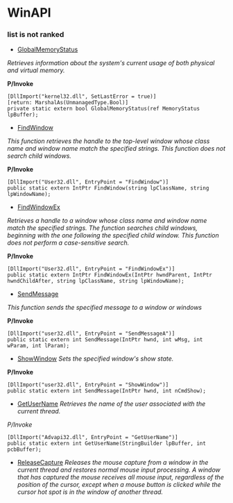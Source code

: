 # WinAPI
### list is not ranked

* [GlobalMemoryStatus](https://docs.microsoft.com/zh-cn/windows/desktop/api/sysinfoapi/nf-sysinfoapi-globalmemorystatusex)

*Retrieves information about the system's current usage of both physical and virtual memory.*

 **P/Invoke**
```
[DllImport("kernel32.dll", SetLastError = true)]
[return: MarshalAs(UnmanagedType.Bool)]
private static extern bool GlobalMemoryStatus(ref MemoryStatus lpBuffer);
```
* [FindWindow](https://docs.microsoft.com/en-us/previous-versions/aa929233(v=msdn.10))

*This function retrieves the handle to the top-level window whose class name and window name match the specified strings. This function does not search child windows.*

 **P/Invoke**
```
[DllImport("User32.dll", EntryPoint = "FindWindow")]
public static extern IntPtr FindWindow(string lpClassName, string lpWindowName);
```
* [FindWindowEx](https://docs.microsoft.com/en-us/windows/desktop/api/winuser/nf-winuser-findwindowexa)

*Retrieves a handle to a window whose class name and window name match the specified strings. The function searches child windows, beginning with the one following the specified child window. This function does not perform a case-sensitive search.*

 **P/Invoke**
```
[DllImport("User32.dll", EntryPoint = "FindWindowEx")]
public static extern IntPtr FindWindowEx(IntPtr hwndParent, IntPtr hwndChildAfter, string lpClassName, string lpWindowName);
```
* [SendMessage](https://docs.microsoft.com/en-us/previous-versions/aa931932(v=msdn.10))

*This function sends the specified message to a window or windows*

 **P/Invoke**
```
[DllImport("user32.dll", EntryPoint = "SendMessageA")]
public static extern int SendMessage(IntPtr hwnd, int wMsg, int wParam, int lParam);
```
* [ShowWindow](https://docs.microsoft.com/en-us/windows/desktop/api/winuser/nf-winuser-showwindow)
*Sets the specified window's show state.*

**P/Invoke**
```
[DllImport("user32.dll", EntryPoint = "ShowWindow")]
public static extern int SendMessage(IntPtr hwnd, int nCmdShow);
```
* [GetUserName](https://docs.microsoft.com/zh-cn/windows/desktop/api/winbase/nf-winbase-getusernamea)
*Retrieves the name of the user associated with the current thread.*

*P/Invoke*
```
[DllImport("Advapi32.dll", EntryPoint = "GetUserName")]
public static extern int GetUserName(StringBuilder lpBuffer, int pcbBuffer);
```

* [ReleaseCapture](https://docs.microsoft.com/en-us/windows/desktop/api/winuser/nf-winuser-releasecapture)
*Releases the mouse capture from a window in the current thread and restores normal mouse input processing. A window that has captured the mouse receives all mouse input, regardless of the position of the cursor, except when a mouse button is clicked while the cursor hot spot is in the window of another thread.*

